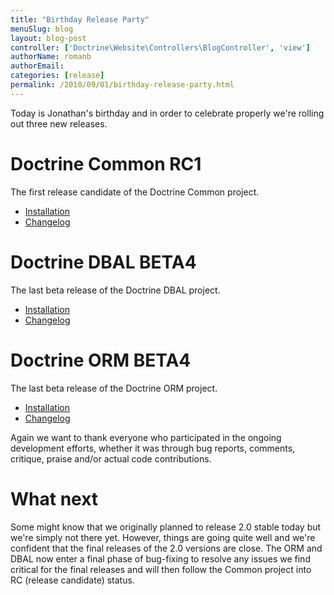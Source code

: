 ```yaml
---
title: "Birthday Release Party"
menuSlug: blog
layout: blog-post
controller: ['Doctrine\Website\Controllers\BlogController', 'view']
authorName: romanb
authorEmail:
categories: [release]
permalink: /2010/09/01/birthday-release-party.html
---
```

Today is Jonathan's birthday and in order to celebrate properly we're
rolling out three new releases.

Doctrine Common RC1
===================

The first release candidate of the Doctrine Common project.

-   [Installation](http://www.doctrine-project.org/projects/common/2.0/download/2.0.0RC1)
-   [Changelog](http://www.doctrine-project.org/jira/browse/DCOM/fixforversion/10081)

Doctrine DBAL BETA4
===================

The last beta release of the Doctrine DBAL project.

-   [Installation](http://www.doctrine-project.org/projects/dbal/2.0/download/2.0.0BETA4)
-   [Changelog](http://www.doctrine-project.org/jira/browse/DBAL/fixforversion/10071)

Doctrine ORM BETA4
==================

The last beta release of the Doctrine ORM project.

-   [Installation](http://www.doctrine-project.org/projects/orm/2.0/download/2.0.0BETA4)
-   [Changelog](http://www.doctrine-project.org/jira/browse/DDC/fixforversion/10072)

Again we want to thank everyone who participated in the ongoing
development efforts, whether it was through bug reports, comments,
critique, praise and/or actual code contributions.

What next
=========

Some might know that we originally planned to release 2.0 stable today
but we're simply not there yet. However, things are going quite well and
we're confident that the final releases of the 2.0 versions are close.
The ORM and DBAL now enter a final phase of bug-fixing to resolve any
issues we find critical for the final releases and will then follow the
Common project into RC (release candidate) status.
